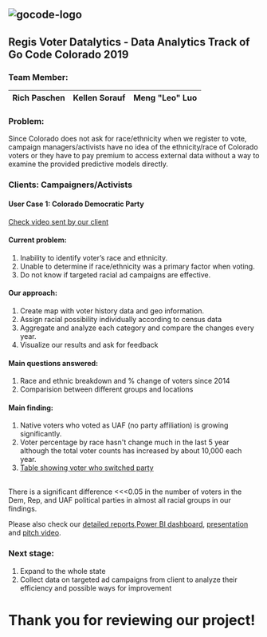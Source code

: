 ##
![gocode-logo](https://cloud.githubusercontent.com/assets/100216/12792545/96727a8e-ca69-11e5-9b9a-cddfa80d1c4b.png)
--
## Regis Voter Datalytics - Data Analytics Track of Go Code Colorado 2019
### Team Member: 

| Rich Paschen | Kellen Sorauf | Meng "Leo" Luo|
|--|--|--|

### Problem:
Since Colorado does not ask for race/ethnicity when we register to vote, campaign managers/activists have no idea of the ethnicity/race of Colorado voters or they have to pay premium to access external data without a way to examine the provided predictive models directly.

### Clients: Campaigners/Activists
#### User Case 1: Colorado Democratic Party
[Check video sent by our client](https://github.com/GoCodeColorado/RegisVoterDatalytics/blob/master/ClientRequest%20from%20CoDem.mov)

#### Current problem:
1. Inability to identify voter’s race and ethnicity.
2. Unable to determine if race/ethnicity was a primary factor when voting. 
3. Do not know if targeted racial ad campaigns are effective. 

#### Our approach:
1. Create map with voter history data and geo information.
2. Assign racial possibility individually according to census data
3. Aggregate and analyze each category and compare the changes every year.
4. Visualize our results and ask for feedback

#### Main questions answered:
1. Race and ethnic breakdown and % change of voters since 2014
2. Comparision between different groups and locations

#### Main finding:

1. Native voters who voted as UAF (no party affiliation) is growing significantly.
2. Voter percentage by race hasn't change much in the last 5 year although the total voter counts has increased by about 10,000 each year.
3. [Table showing voter who switched party](https://github.com/GoCodeColorado/RegisVoterDatalytics/blob/master/AnalyticsResults/Plots/Switching_Political_Parties.png)
<br>
There is a significant difference <<<0.05 in the number of voters in the Dem, Rep, and UAF political parties in almost all racial groups in our findings.

Please also check our [detailed reports](https://github.com/GoCodeColorado/RegisVoterDatalytics/blob/master/AnalyticsResults/ReportFindings.md),[Power BI dashboard](https://github.com/GoCodeColorado/RegisVoterDatalytics/blob/master/AnalyticsResults/Team%20Regis%20Voter%20Datalytics%20Dashboards.pbix), [presentation](https://github.com/GoCodeColorado/RegisVoterDatalytics/blob/master/AnalyticsResults/Team%20Regis%20Voter%20Datalytics_GoCodeColorado_2019.pptx) and [pitch video](https://github.com/GoCodeColorado/RegisVoterDatalytics/blob/master/AnalyticsResults/Team%20Regis%20Voter%20Datalytics%20Presentation.mp4).


### Next stage:
1. Expand to the whole state
2. Collect data on targeted ad campaigns from client to analyze their efficiency and possible ways for improvement

# Thank you for reviewing our project! 

